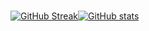 ### 

[![GitHub Streak](https://streak-stats.demolab.com/?user=sheff3rd&theme=dark)](https://git.io/streak-stats)[![GitHub stats](https://github-readme-stats.vercel.app/api?username=sheff3rd&count_private=true&show_icons=true&theme=gruvbox)](https://github.com/anuraghazra/github-readme-stats)
